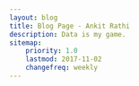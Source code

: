 ```yaml
---
layout: blog
title: Blog Page - Ankit Rathi
description: Data is my game.
sitemap:
    priority: 1.0
    lastmod: 2017-11-02
    changefreq: weekly
---
```

